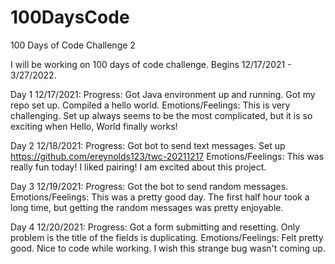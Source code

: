 # 100DaysCode
100 Days of Code Challenge 2

I will be working on 100 days of code challenge. Begins 12/17/2021 - 3/27/2022.

Day 1 12/17/2021:
Progress: Got Java environment up and running. Got my repo set up. Compiled a hello world. 
Emotions/Feelings: This is very challenging. Set up always seems to be the most complicated, but it is so exciting when Hello, World finally works!

Day 2 12/18/2021:
Progress: Got bot to send text messages. Set up https://github.com/ereynolds123/twc-20211217
Emotions/Feelings: This was really fun today! I liked pairing! I am excited about this project. 

Day 3 12/19/2021:
Progress: Got the bot to send random messages. 
Emotions/Feelings: This was a pretty good day. The first half hour took a long time, but getting the random messages was pretty enjoyable. 

Day 4 12/20/2021:
Progress: Got a form submitting and resetting. Only problem is the title of the fields is duplicating.
Emotions/Feelings: Felt pretty good. Nice to code while working. I wish this strange bug wasn't coming up. 
